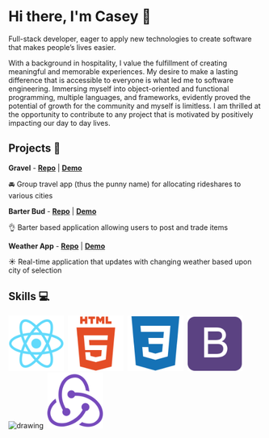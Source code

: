 # Hi there, I'm Casey 👋

Full-stack developer, eager to apply new technologies to create software that makes people’s lives easier.


With a background in hospitality, I value the fulfillment of creating meaningful and memorable experiences. My desire to make a lasting difference that is accessible to everyone is what led me to software engineering. Immersing myself into object-oriented and functional programming, multiple languages, and frameworks, evidently proved the potential of growth for the community and myself is limitless. I am thrilled at the opportunity to contribute to any project that is motivated by positively impacting our day to day lives.   
  


## Projects :art:

**Gravel** -  **[Repo](https://github.com/caseycling/gravel)** | **[Demo](https://gravel-app.herokuapp.com/)** 
  
:oncoming_automobile: Group travel app (thus the punny name) for allocating rideshares to various cities
  
**Barter Bud** - **[Repo](https://github.com/caseycling/Project2)** | **[Demo](https://secure-headland-57611.herokuapp.com)** 
  
:ok_hand: Barter based application allowing users to post and trade items  
  
**Weather App** - **[Repo]( https://github.com/caseycling/weather-app)** | **[Demo](https://caseycling.github.io/weather-app)** 
  
☀️ Real-time application that updates with changing weather based upon city of selection  
  
    
  
## Skills 💻  
<p float="left">

  <img src="https://raw.githubusercontent.com/devicons/devicon/master/icons/react/react-original.svg" alt="drawing" width="110"/>&nbsp;
  <img src="https://raw.githubusercontent.com/devicons/devicon/master/icons/html5/html5-plain-wordmark.svg" alt="drawing" width="110"/>&nbsp;
  <img src="https://raw.githubusercontent.com/devicons/devicon/master/icons/css3/css3-plain.svg" alt="drawing" width="110"/>&nbsp;
  <img src="https://raw.githubusercontent.com/devicons/devicon/master/icons/bootstrap/bootstrap-plain.svg" alt="drawing" width="110"/>&nbsp;
  <img src="https://cdn0.iconfinder.com/data/icons/long-shadow-web-icons/512/nodejs-128.png" alt="drawing" width="110"/>&nbsp;
  <img src="https://raw.githubusercontent.com/devicons/devicon/master/icons/redux/redux-original.svg" alt="drawing" width="110"/>&nbsp;


  
</p>
<!--
**caseycling/caseycling** is a ✨ _special_ ✨ repository because its `README.md` (this file) appears on your GitHub profile.

Here are some ideas to get you started:

- 🔭 I’m currently working on ...
- 🌱 I’m currently learning ...
- 👯 I’m looking to collaborate on ...
- 🤔 I’m looking for help with ...
- 💬 Ask me about ...
- 📫 How to reach me: ...
- 😄 Pronouns: ...
- ⚡ Fun fact: ...
-->
